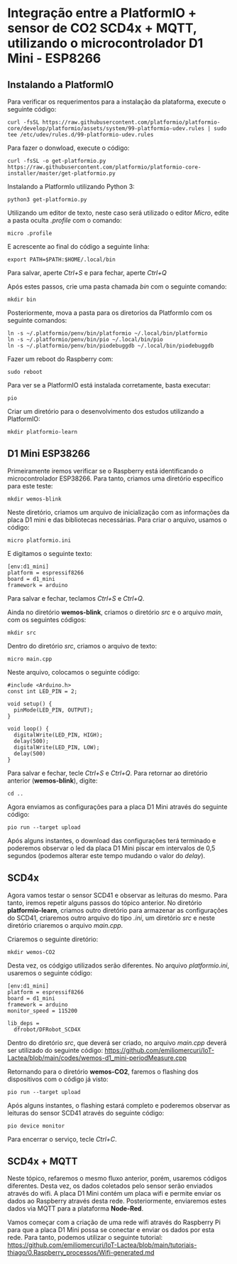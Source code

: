 # Integração entre a PlatformIO + sensor de CO2 SCD4x + MQTT, utilizando o microcontrolador D1 Mini - ESP8266

## Instalando a PlatformIO

Para verificar os requerimentos para a instalação da plataforma, execute o seguinte código:
```
curl -fsSL https://raw.githubusercontent.com/platformio/platformio-core/develop/platformio/assets/system/99-platformio-udev.rules | sudo tee /etc/udev/rules.d/99-platformio-udev.rules
```

Para fazer o donwload, execute o código:
```
curl -fsSL -o get-platformio.py https://raw.githubusercontent.com/platformio/platformio-core-installer/master/get-platformio.py
```
Instalando a PlatformIo utilizando Python 3:
```
python3 get-platformio.py
```

Utilizando um editor de texto, neste caso será utilizado o editor *Micro*, edite a pasta oculta *.profile* com o comando:
```
micro .profile
```
E acrescente ao final do código a seguinte linha:
```
export PATH=$PATH:$HOME/.local/bin
```
Para salvar, aperte *Ctrl+S* e para fechar, aperte *Ctrl+Q*

Após estes passos, crie uma pasta chamada *bin* com o seguinte comando:
```
mkdir bin
```
Posteriormente, mova a pasta para os diretorios da PlatformIo com os seguinte comandos:
```
ln -s ~/.platformio/penv/bin/platformio ~/.local/bin/platformio
ln -s ~/.platformio/penv/bin/pio ~/.local/bin/pio
ln -s ~/.platformio/penv/bin/piodebuggdb ~/.local/bin/piodebuggdb
```

Fazer um reboot do Raspberry com:
```
sudo reboot
```
Para ver se a PlatformIO está instalada corretamente, basta executar:
```
pio
```

Criar um diretório para o desenvolvimento dos estudos utilizando a PlatformIO:
```
mkdir platformio-learn
```

## D1 Mini ESP38266
Primeiramente iremos verificar se o Raspberry está identificando o microcontrolador ESP38266. Para tanto, criamos uma diretório específico para este teste:
```
mkdir wemos-blink
```
Neste diretório, criamos um arquivo de inicialização com as informações da placa D1 mini e das bibliotecas necessárias. Para criar o arquivo, usamos o código:
```
micro platformio.ini
```
E digitamos o seguinte texto:
```
[env:d1_mini]
platform = espressif8266
board = d1_mini
framework = arduino
```
Para salvar e fechar, teclamos *Ctrl+S* e *Ctrl+Q*.

Ainda no diretório **wemos-blink**, criamos o diretório *src* e o arquivo *main*, com os seguintes códigos:
```
mkdir src
```
Dentro do diretório *src*, criamos o arquivo de texto:
```
micro main.cpp
```
Neste arquivo, colocamos o seguinte código:
```
#include <Arduino.h>
const int LED_PIN = 2;

void setup() {
  pinMode(LED_PIN, OUTPUT);
}

void loop() {
  digitalWrite(LED_PIN, HIGH);
  delay(500);
  digitalWrite(LED_PIN, LOW);
  delay(500)
}
```
Para salvar e fechar, tecle *Ctrl+S* e *Ctrl+Q*.
Para retornar ao diretório anterior (**wemos-blink**), digite:
```
cd ..
```
Agora enviamos as configurações para a placa D1 Mini através do seguinte código:
```
pio run --target upload
```
Após alguns instantes, o download das configurações terá terminado e poderemos observar o led da placa D1 Mini piscar em intervalos de 0,5 segundos (podemos alterar este tempo mudando o valor do *delay*).

## SCD4x
Agora vamos testar o sensor SCD41 e observar as leituras do mesmo. Para tanto, iremos repetir alguns passos do tópico anterior. No diretório **platformio-learn**, criamos outro diretório para armazenar as configurações do SCD41, criaremos outro arquivo do tipo *.ini*, um diretório *src* e neste diretório criaremos o arquivo *main.cpp*.

Criaremos o seguinte diretório:
```
mkdir wemos-CO2
```

Desta vez, os códgigo utilizados serão diferentes. No arquivo *platformio.ini*, usaremos o seguinte código:
```
[env:d1_mini]
platform = espressif8266
board = d1_mini
framework = arduino
monitor_speed = 115200

lib_deps =
  dfrobot/DFRobot_SCD4X
```

Dentro do diretório *src*, que deverá ser criado, no arquivo *main.cpp* deverá ser utilizado do seguinte código: https://github.com/emiliomercuri/IoT-Lactea/blob/main/codes/wemos-d1_mini-periodMeasure.cpp

Retornando para o diretório **wemos-CO2**, faremos o flashing dos dispositivos com o código já visto:
```
pio run --target upload
```
Após alguns instantes, o flashing estará completo e poderemos observar as leituras do sensor SCD41 através do seguinte código:
```
pio device monitor
```
Para encerrar o serviço, tecle *Ctrl+C*.

## SCD4x + MQTT
Neste tópico, refaremos o mesmo fluxo anterior, porém, usaremos códigos diferentes. Desta vez, os dados coletados pelo sensor serão enviados através do wifi. A placa D1 Mini contém um placa wifi e permite enviar os dados ao Raspberry através desta rede. Posteriormente, enviaremos estes dados via MQTT para a plataforma **Node-Red**.

Vamos começar com a criação de uma rede wifi através do Raspberry Pi para que a placa D1 Mini possa se conectar e enviar os dados por esta rede. Para tanto, podemos utilizar o seguinte tutorial: https://github.com/emiliomercuri/IoT-Lactea/blob/main/tutoriais-thiago/0.Raspberry_processos/Wifi-generated.md
